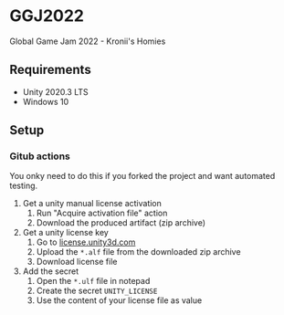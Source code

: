 # GGJ2022

Global Game Jam 2022 - Kronii's Homies

## Requirements

- Unity 2020.3 LTS
- Windows 10

## Setup

### Gitub actions

You onky need to do this if you forked the project and want automated testing.

1. Get a unity manual license activation
    1. Run "Acquire activation file" action
    2. Download the produced artifact (zip archive)
2. Get a unity license key
    1. Go to [license.unity3d.com](license.unity3d.com)
    2. Upload the `*.alf` file from the downloaded zip archive
    3. Download license file
3. Add the secret
    1. Open the `*.ulf` file in notepad
    2. Create the secret `UNITY_LICENSE`
    3. Use the content of your license file as value
